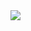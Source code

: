 <!--
**kyuuseiryuu/kyuuseiryuu** is a ✨ _special_ ✨ repository because its `README.md` (this file) appears on your GitHub profile.

Here are some ideas to get you started:

- 🔭 I’m currently working on ...
- 🌱 I’m currently learning ...
- 👯 I’m looking to collaborate on ...
- 🤔 I’m looking for help with ...
- 💬 Ask me about ...
- 📫 How to reach me: ...
- 😄 Pronouns: ...
- ⚡ Fun fact: ...
-->

<a href="https://github.com/kyuuseiryuu/me">
  <img
     align="center"
     src="https://github-readme-stats.vercel.app/api?username=kyuuseiryuu&hide=contribs&count_private=true&show_icons=true&theme=tokyonight"
     />
</a>

